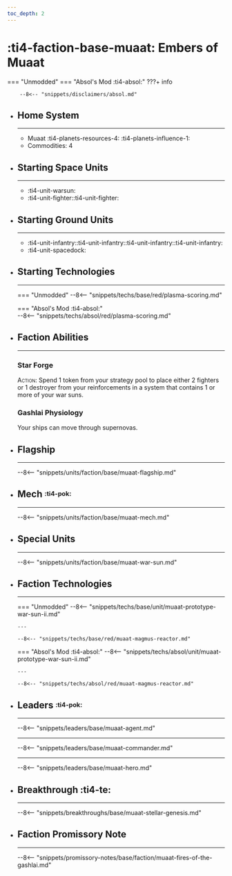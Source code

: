 ```yaml
---
toc_depth: 2
---
```


# :ti4-faction-base-muaat: Embers of Muaat
=== "Unmodded"
=== "Absol's Mod :ti4-absol:" 
    ???+ info

        --8<-- "snippets/disclaimers/absol.md"

<div class="grid cards" markdown>

-   ## __Home System__

    ---

    * Muaat :ti4-planets-resources-4: :ti4-planets-influence-1:
    * Commodities: 4

</div>

<div class="grid cards" markdown>

-   ## __Starting Space Units__

    ---

    * :ti4-unit-warsun:
    * :ti4-unit-fighter::ti4-unit-fighter:

-   ## __Starting Ground Units__

    ---

    * :ti4-unit-infantry::ti4-unit-infantry::ti4-unit-infantry::ti4-unit-infantry:
    * :ti4-unit-spacedock:

-   ## __Starting Technologies__

    ---
    === "Unmodded"
        --8<-- "snippets/techs/base/red/plasma-scoring.md"

    === "Absol's Mod :ti4-absol:"  
        --8<-- "snippets/techs/absol/red/plasma-scoring.md"

-   ## __Faction Abilities__

    ---
    ### **Star Forge**
    
    <span style="font-variant:small-caps;">Action</span>: Spend 1 token from your strategy pool to place either 2 fighters or 1 destroyer from your reinforcements in a system that contains 1 or more of your war suns.

    ### **Gashlai Physiology**

    Your ships can move through supernovas.

-   ## __Flagship__

    ---
    --8<-- "snippets/units/faction/base/muaat-flagship.md"

-   ## __Mech__ <sup><sub>:ti4-pok:</sub></sup>

    ---
    --8<-- "snippets/units/faction/base/muaat-mech.md"

-   ## __Special Units__

    ---
    --8<-- "snippets/units/faction/base/muaat-war-sun.md"

</div>

<div class="grid cards" markdown>

-   ## __Faction Technologies__

    ---
    === "Unmodded"
        --8<-- "snippets/techs/base/unit/muaat-prototype-war-sun-ii.md"

        ---

        --8<-- "snippets/techs/base/red/muaat-magmus-reactor.md"

    === "Absol's Mod :ti4-absol:"
        --8<-- "snippets/techs/absol/unit/muaat-prototype-war-sun-ii.md"

        ---

        --8<-- "snippets/techs/absol/red/muaat-magmus-reactor.md"

-   ## __Leaders__ <sup><sub>:ti4-pok:</sub></sup>

    ---
    
    --8<-- "snippets/leaders/base/muaat-agent.md"

    ---

    --8<-- "snippets/leaders/base/muaat-commander.md"

    ---

    --8<-- "snippets/leaders/base/muaat-hero.md"

- ## __Breakthrough__ :ti4-te:

    ---
    --8<-- "snippets/breakthroughs/base/muaat-stellar-genesis.md"

-   ## __Faction Promissory Note__

    ---
    --8<-- "snippets/promissory-notes/base/faction/muaat-fires-of-the-gashlai.md"

</div>